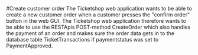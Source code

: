 #Create customer order
The Ticketshop web application wants to be able to create a new customer order
when a customer presses the "confirm order" button in the web GUI. The Ticketshop
web application therefore wants to be able to use the RESTApis POST-method CreateOrder
which also handles the payment of an order and makes sure the order data gets in to the
database table TicketTransactions if paymentstatus was set to PaymentApproved.